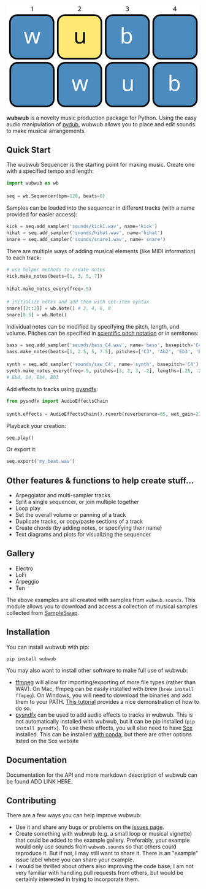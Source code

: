 ![logo](img/logo.svg)

**wubwub** is a novelty music production package for Python.  Using the easy audio manipulation of [pydub](https://github.com/jiaaro/pydub), wubwub allows you to place and edit sounds to make musical arrangements.  

## Quick Start

The wubwub Sequencer is the starting point for making music.  Create one with a specified tempo and length:

```python
import wubwub as wb

seq = wb.Sequencer(bpm=120, beats=8)
```

Samples can be loaded into the sequencer in different tracks (with a name provided for easier access):

```python
kick = seq.add_sampler('sounds/kick1.wav', name='kick')
hihat = seq.add_sampler('sounds/hihat.wav', name='hihat')
snare = seq.add_sampler('sounds/snare1.wav', name='snare')
```

There are multiple ways of adding musical elements (like MIDI information) to each track:

```python
# use helper methods to create notes
kick.make_notes(beats=[1, 3, 5, 7])

hihat.make_notes_every(freq=.5)

# initialize notes and add them with set-item syntax
snare[[2::2]] = wb.Note() # 2, 4, 6, 8
snare[8.5] = wb.Note()
```

Individual notes can be modified by specifying the pitch, length, and volume.  Pitches can be specified in [scientific pitch notation](https://en.wikipedia.org/wiki/Scientific_pitch_notation) or in semitones:

```python
bass = seq.add_sampler('sounds/bass_C4.wav', name='bass', basepitch='C4')
bass.make_notes(beats=[1, 2.5, 5, 7.5], pitches=['C3', 'Ab2', 'Eb3', 'Bb2'])

synth = seq.add_sampler('sounds/saw_C4', name='synth', basepitch='C4')
synth.make_notes_every(freq=.5, pitches=[3, 2, 3, -2], lengths=[.25, .25, .25, .5])
# Eb4, D4, Eb4, Bb3
```

Add effects to tracks using [pysndfx](https://github.com/carlthome/python-audio-effects):

```python
from pysndfx import AudioEffectsChain

synth.effects = AudioEffectsChain().reverb(reverberance=65, wet_gain=2)
```

Playback your creation:

```python
seq.play()
```

Or export it:

```python
seq.export('my_beat.wav')
```

 ## Other features & functions to help create stuff...
- Arpeggiator and multi-sampler tracks
- Split a single sequencer, or join multiple together
- Loop play
- Set the overall volume or panning of a track
- Duplicate tracks, or copy/paste sections of a track
- Create chords (by adding notes, or specifying their name)
- Text diagrams and plots for visualizing the sequencer

## Gallery

- Electro
- LoFi
- Arpeggio
- Ten

The above examples are all created with samples from `wubwub.sounds`.  This module allows you to download and access a collection of musical samples collected from [SampleSwap](https://sampleswap.org/).  

## Installation

You can install wubwub with pip:

```
pip install wubwub
```

You may also want to install other software to make full use of wubwub:

- [ffmpeg](http://www.ffmpeg.org/) will allow for importing/exporting of more file types (rather than WAV).   On Mac, ffmpeg can be easily installed with brew (`brew install ffmpeg`).  On Windows, you will need to download the binaries and add them to your PATH.  [This tutorial](https://www.youtube.com/watch?v=r1AtmY-RMyQ) provides a nice demonstration of how to do so.
- [pysndfx](https://github.com/carlthome/python-audio-effects) can be used to add audio effects to tracks in wubwub.  This is not automatically installed with wubwub, but it can be pip installed (`pip install pysndfx`).  To use these effects, you will also need to have [Sox](http://sox.sourceforge.net/) installed.  This can be installed [with conda](https://anaconda.org/groakat/sox), but there are other options listed on the Sox website

## Documentation

Documentation for the API and more markdown description of wubwub can be found ADD LINK HERE.

## Contributing

There are a few ways you can help improve wubwub:

- Use it and share any bugs or problems on the [issues page](https://github.com/earnestt1234/wubwub/issues).
- Create something with wubwub (e.g. a small loop or musical vignette) that could be added to the example gallery.  Preferably, your example would only use sounds from `wubwub.sounds` so that others could reproduce it.  But if not, I may still want to share it.  There is an "example" issue label where you can share your example.
- I would be thrilled about others also improving the code base; I am not very familiar with handling pull requests from others, but would be certainly interested in trying to incorporate them.